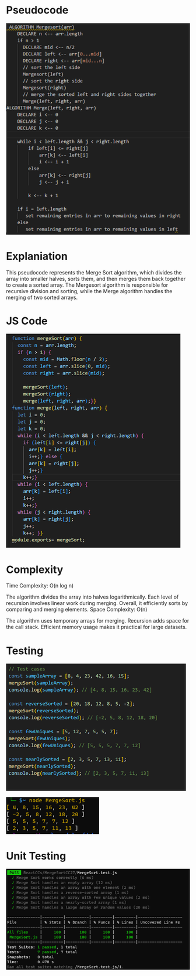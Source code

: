 # Pseudocode
![Alt text](p1.png)

# Explaniation

This pseudocode represents the Merge Sort algorithm, which divides the array into smaller halves, sorts them, and then merges them back together to create a sorted array. The Mergesort algorithm is responsible for recursive division and sorting, while the Merge algorithm handles the merging of two sorted arrays.

# JS Code
![Alt text](p5.png)
# Complexity
Time Complexity: O(n log n)

The algorithm divides the array into halves logarithmically.
Each level of recursion involves linear work during merging.
Overall, it efficiently sorts by comparing and merging elements.
Space Complexity: O(n)

The algorithm uses temporary arrays for merging.
Recursion adds space for the call stack.
Efficient memory usage makes it practical for large datasets.

# Testing

![Alt text](p2.png)

![Alt text](p3.png)

# Unit Testing

![Alt text](P4.png)